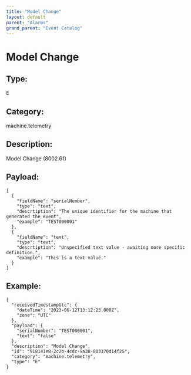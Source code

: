 ```yaml
---
title: "Model Change"
layout: default
parent: "Alarms"
grand_parent: "Event Catalog"
---
```


# Model Change

## Type:

E

## Category:

machine.telemetry

## Description: 

Model Change (8002.61)

## Payload:

```
[
  {
    "fieldName": "serialNumber",
    "type": "text",
    "descrtiption": "The unique identifier for the machine that generated the event",
    "example": "TEST000001"
  },
  {
    "fieldName": "text",
    "type": "text",
    "descrtiption": "Unspecified text value - awaiting more specific definition.",
    "example": "This is a text value."
  }
]
```

## Example:

```
{
  "receivedTimestampUtc": {
    "dateTime": "2023-06-12T13:12:23.000Z",
    "zone": "UTC"
  },
  "payload": {
    "serialNumber": "TEST000001",
    "text": "false"
  },
  "description": "Model Change",
  "id": "918141e8-2c2b-4cdc-9a38-803370d14f25",
  "category": "machine.telemetry",
  "type": "E"
}
```
